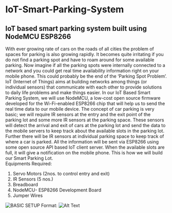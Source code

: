 # IoT-Smart-Parking-System
## IoT based smart parking system built using NodeMCU ESP8266
With ever growing rate of cars on the roads of all cities the problem of spaces for parking is also growing rapidly. It becomes quite irritating if you do not find a parking spot and have to roam around for some available parking. Now imagine if all the parking spots were internally connected to a network and you could get real time availability information right on your mobile phone. This could probably be the end of the ‘Parking Spot Problem’. 
<br>
IoT (Internet of Things) aims at building networks among things (or individual sensors) that communicate with each other to provide solutions to daily life problems and make things easier. In our IoT Based Smart Parking System, we will use NodeMCU, a low-cost open source firmware developed for the Wi-Fi-enabled ESP8266 chip that will help us to send the real time data to our mobile device. The concept of car parking is very basic; we will require IR sensors at the entry and the exit point of the parking lot and some more IR sensors at the parking space. These sensors will detect the arrival and exit of cars at the parking lot and send the data to the mobile servers to keep track about the available slots in the parking lot. Further there will be IR sensors at individual parking space to keep track of where a car is parked. All the information will be sent via ESP8266 using some open source API based IoT client server. When the available slots are full, it will give a notification on the mobile phone. This is how we will build our Smart Parking Lot.
<br>
Equipments Required:
1.	Servo Motors (2nos. to control entry and exit)
2.	IR Sensors (5 nos.)
3.	Breadboard
4.	NodeMCU- ESP8266 Development Board
5.	Jumper Wires

![BASIC SETUP](/image.png)
Format: ![Alt Text](url)
